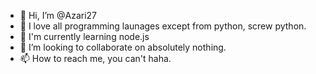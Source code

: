- 👋 Hi, I’m @Azari27
- 👀 I love all programming launages except from python, screw python.
- 🌱 I'm currently learning node.js
- 💞️ I’m looking to collaborate on absolutely nothing.
- 📫 How to reach me, you can't haha.

<!---
Azari27/Azari27 is a ✨ special ✨ repository because its `README.md` (this file) appears on your GitHub profile.
You can click the Preview link to take a look at your changes.
--->
